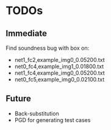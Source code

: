# TODOs

## Immediate
Find soundness bug with box on:
* net1\_fc2,example\_img0\_0.05200.txt
* net0\_fc4,example\_img1\_0.01800.txt
* net1\_fc4,example\_img0\_0.05200.txt
* net0\_fc5,example\_img0\_0.02100.txt

## Future
* Back-substitution
* PGD for generating test cases
